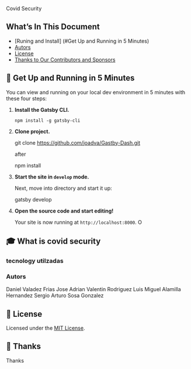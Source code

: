 Covid Security

## What’s In This Document

- [Runing and Install] (#Get Up and Running in 5 Minutes)
- [Autors](#Autors)
- [License](#memo-license)
- [Thanks to Our Contributors and Sponsors](#-thanks)

## 🚀 Get Up and Running in 5 Minutes

You can view and running on your local dev environment in 5 minutes with these four steps:

1. **Install the Gatsby CLI.**

   ```shell
   npm install -g gatsby-cli
   ```

2. **Clone project.**

   git clone https://github.com/joadva/Gastby-Dash.git

   after

   npm install

3. **Start the site in `develop` mode.**

   Next, move into directory and start it up:

   gatsby develop

4. **Open the source code and start editing!**

   Your site is now running at `http://localhost:8000`. O

## 🎓 What is covid security

### tecnology utilzadas

### Autors

Daniel Valadez Frias
Jose Adrian Valentin Rodriguez
Luis Miguel Alamilla Hernandez
Sergio Arturo Sosa Gonzalez

## :memo: License

Licensed under the [MIT License](./LICENSE).

## 💜 Thanks

Thanks
